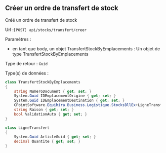 ## <span id='creerordretransfertstock'>Créer un ordre de transfert de stock</span>

Créé un ordre de transfert de stock

Url :`[POST] api/stocks/transfert/creer`

Paramètres : 

- en tant que body, un objet TransfertStockByEmplacements : Un objet de type TransfertStockByEmplacements

Type de retour : `Guid`

Type(s) de données :

```csharp
class TransfertStockByEmplacements
{
	string NumeroDocument { get; set; }
	System.Guid IDEmplacementOrigine { get; set; }
	System.Guid IDEmplacementDestination { get; set; }
	CPointSoftware.Equihira.Business.Logistique.StocksBllEx+LigneTransfert[] LignesTransfert { get; set; }
	string Raison { get; set; }
	bool ValidationAuto { get; set; }
}

class LigneTransfert
{
	System.Guid ArticleGuid { get; set; }
	decimal Quantite { get; set; }
}

```

